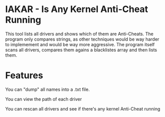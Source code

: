<h1>IAKAR - Is Any Kernel Anti-Cheat Running</h1>
<p> This tool lists all drivers and shows which of them are Anti-Cheats. The program only compares strings, as other techniques would be way harder to implemement and would be way more aggressive. The program itself scans all drivers,
compares them agains a blacklistes array and then lists them.</p>

<h1> Features </h1>
<p> You can "dump" all names into a .txt file.</p>
<p> You can view the path of each driver</p>
<p> You can rescan all drivers and see if there's any kernel Anti-Cheat running</p>
